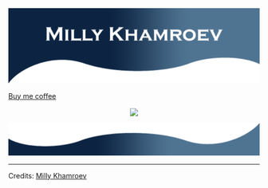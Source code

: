 <img src="https://github.com/Mirmuxsin/Mirmuxsin/raw/main/github%20reamde%20top.png" alt="Hero image">

<a href="patreon.com/mirmuxsin">Buy me coffee</a>


  <p align="center">
    <a href="http://hits.dwyl.com/mirmuxsin/mirmuxsin">
      <img align="center" src="http://hits.dwyl.com/mirmuxsin/mirmuxsin.svg">
    </a>
  </p>
</p>

<img src="https://github.com/Mirmuxsin/Mirmuxsin/raw/main/github%20readme%20bottom.png" alt="bottom">

-----
Credits: [Milly Khamroev](https://github.com/mirmuxsin)

